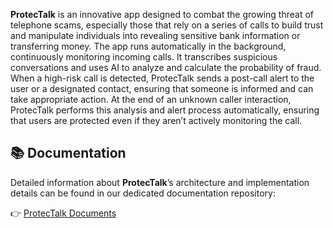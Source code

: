 **ProtecTalk** is an innovative app designed to combat the growing threat of telephone scams, especially those that rely on a series of calls to build trust and manipulate individuals into revealing sensitive bank information or transferring money. The app runs automatically in the background, continuously monitoring incoming calls. It transcribes suspicious conversations and uses AI to analyze and calculate the probability of fraud. When a high-risk call is detected, ProtecTalk sends a post-call alert to the user or a designated contact, ensuring that someone is informed and can take appropriate action. At the end of an unknown caller interaction, ProtecTalk performs this analysis and alert process automatically, ensuring that users are protected even if they aren’t actively monitoring the call.

## 📚 Documentation

Detailed information about **ProtecTalk**’s architecture and implementation details can be found in our dedicated documentation repository:

👉 [ProtecTalk Documents](https://github.com/AlonBletter/ProtecTalk-Documents)
